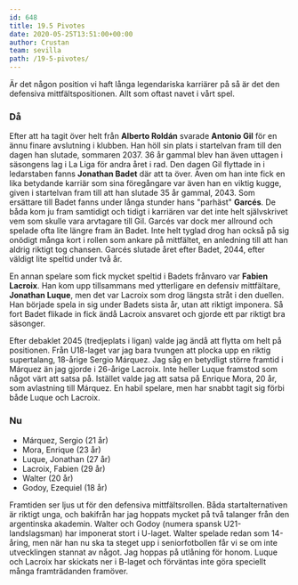 ```yaml
---
id: 648
title: 19.5 Pivotes
date: 2020-05-25T13:51:00+00:00
author: Crustan
team: sevilla
path: /19-5-pivotes/
---
```


Är det någon position vi haft långa legendariska karriärer på så är det den defensiva mittfältspositionen. Allt som oftast navet i vårt spel.

### Då

Efter att ha tagit över helt från **Alberto Roldán** svarade **Antonio Gil** för en ännu finare avslutning i klubben. Han höll sin plats i startelvan fram till den dagen han slutade, sommaren 2037. 36 år gammal blev han även uttagen i säsongens lag i La Liga för andra året i rad. Den dagen Gil flyttade in i ledarstaben fanns **Jonathan Badet** där att ta över. Även om han inte fick en lika betydande karriär som sina föregångare var även han en viktig kugge, given i startelvan fram till att han slutade 35 år gammal, 2043. Som ersättare till Badet fanns under långa stunder hans "parhäst" **Garcés**. De båda kom ju fram samtidigt och tidigt i karriären var det inte helt självskrivet vem som skulle vara arvtagare till Gil. Garcés var dock mer allround och spelade ofta lite längre fram än Badet. Inte helt tyglad drog han också på sig onödigt många kort i rollen som ankare på mittfältet, en anledning till att han aldrig riktigt tog chansen. Garcés slutade året efter Badet, 2044, efter väldigt lite speltid under två år.

En annan spelare som fick mycket speltid i Badets frånvaro var **Fabien Lacroix**. Han kom upp tillsammans med ytterligare en defensiv mittfältare, **Jonathan Luque**, men det var Lacroix som drog längsta stråt i den duellen. Han började spela in sig under Badets sista år, utan att riktigt imponera. Så fort Badet flikade in fick ändå Lacroix ansvaret och gjorde ett par riktigt bra säsonger.

Efter debaklet 2045 (tredjeplats i ligan) valde jag ändå att flytta om helt på positionen. Från U18-laget var jag bara tvungen att plocka upp en riktig supertalang, 18-årige Sergio Márquez. Jag såg en betydligt större framtid i Márquez än jag gjorde i 26-årige Lacroix. Inte heller Luque framstod som något värt att satsa på. Istället valde jag att satsa på Enrique Mora, 20 år, som avlastning till Márquez. En habil spelare, men har snabbt tagit sig förbi både Luque och Lacroix.

### Nu

* Márquez, Sergio (21 år)
* Mora, Enrique (23 år)
* Luque, Jonathan (27 år)
* Lacroix, Fabien (29 år)
* Walter (20 år)
* Godoy, Ezequiel (18 år)

Framtiden ser ljus ut för den defensiva mittfältsrollen. Båda startalternativen är riktigt unga, och bakifrån har jag hoppats mycket på två talanger från den argentinska akademin. Walter och Godoy (numera spansk U21-landslagsman) har imponerat stort i U-laget. Walter spelade redan som 14-åring, men när han nu ska ta steget upp i seniorfotbollen får vi se om inte utvecklingen stannat av något. Jag hoppas på utlåning för honom. Luque och Lacroix har skickats ner i B-laget och förväntas inte göra speciellt många framträdanden framöver.
